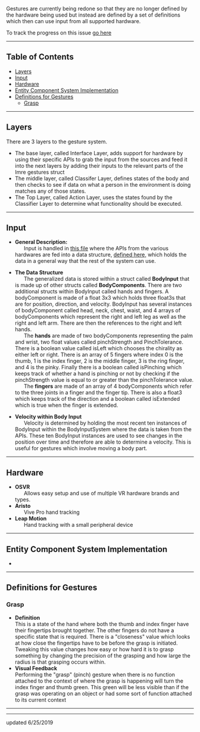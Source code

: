 Gestures are currently being redone so that they are no longer defined by the hardware being used but instead are defined by a set of definitions which then can use input from all supported hardware. 

To track the progress on this issue [go here](https://github.com/maine-imre/handwaver/issues/14)

---

## Table of Contents
* [Layers](https://github.com/maine-imre/handwaver/blob/feature/gesture-abstraction/docs/EmbodiedUserInput/SystemDescription.md#layers)
* [Input](https://github.com/maine-imre/handwaver/blob/feature/gesture-abstraction/docs/EmbodiedUserInput/SystemDescription.md#input)
* [Hardware](https://github.com/maine-imre/handwaver/blob/feature/gesture-abstraction/docs/EmbodiedUserInput/SystemDescription.md#hardware)
* [Entity Component System Implementation](https://github.com/maine-imre/handwaver/blob/feature/gesture-abstraction/docs/EmbodiedUserInput/SystemDescription.md#entity-component-system-implementation)
* [Definitions for Gestures](https://github.com/maine-imre/handwaver/blob/feature/gesture-abstraction/docs/EmbodiedUserInput/SystemDescription.md#definitions-for-gestures)
     * [Grasp](https://github.com/maine-imre/handwaver/blob/feature/gesture-abstraction/docs/EmbodiedUserInput/SystemDescription.md#grasp)

---

## Layers
There are 3 layers to the gesture system.
* The base layer, called Interface Layer, adds support for hardware by using their specific APIs to grab the input from the sources and feed it into the next layers by adding their inputs to the relevant parts of the Imre gestures struct
* The middle layer, called Classifer Layer, defines states of the body and then checks to see if data on what a person in the environment is doing matches any of those states.
* The Top Layer, called Action Layer, uses the states found by the Classifier Layer to determine what functionality should be executed.

---

## Input
* **General Description:**  
&nbsp;&nbsp;&nbsp;&nbsp;&nbsp; Input is handled in [this file](https://github.com/maine-imre/handwaver/blob/feature/gesture-abstraction/Assets/Scripts/EmbodiedInput/BodyInputDataSystem.cs) where the APIs from the various hardwares are fed into a data structure, [defined here,](https://github.com/maine-imre/handwaver/blob/feature/gesture-abstraction/Assets/Scripts/EmbodiedInput/BodyInput.cs) which holds the data in a general way that the rest of the system can use. 

* **The Data Structure**  
&nbsp;&nbsp;&nbsp;&nbsp;&nbsp; The generalized data is stored within a struct called **BodyInput** that is made up of other structs called **BodyComponents**. There are two additional structs within BodyInput called hands and fingers. A bodyComponent is made of a float 3x3 which holds three float3s that are for position, direction, and velocity. BodyInput has several instances of bodyComponent called head, neck, chest, waist, and 4 arrays of bodyComponents which represent the right and left leg as well as the right and left arm. There are then the references to the right and left hands.  
&nbsp;&nbsp;&nbsp;&nbsp;&nbsp; The **hands** are made of two bodyComponents representing the palm and wrist, two float values called pinchStrength and PinchTolerance. There is a boolean value called isLeft which chooses the chirality as either left or right. There is an array of 5 fingers where index 0 is the thumb, 1 is the index finger, 2 is the middle finger, 3 is the ring finger, and 4 is the pinky. Finally there is a boolean called isPinching which keeps track of whether a hand is pinching or not by checking if the pinchStrength value is equal to or greater than the pinchTolerance value.  
&nbsp;&nbsp;&nbsp;&nbsp;&nbsp; The **fingers** are made of an array of 4 bodyComponents which refer to the three joints in a finger and the finger tip. There is also a float3 which keeps track of the direction and a boolean called isExtended which is true when the finger is extended.
* **Velocity within Body Input**  
&nbsp;&nbsp;&nbsp;&nbsp;&nbsp; Velocity is determined by holding the most recent ten instances of BodyInput within the BodyInputSystem where the data is taken from the APIs. These ten BodyInput instances are used to see changes in the position over time and therefore are able to determine a velocity. This is useful for gestures which involve moving a body part.


---

## Hardware
* **OSVR**  
&nbsp;&nbsp;&nbsp;&nbsp;&nbsp; Allows easy setup and use of multiple VR hardware brands and types.
* **Aristo**  
&nbsp;&nbsp;&nbsp;&nbsp;&nbsp; Vive Pro hand tracking
* **Leap Motion**  
&nbsp;&nbsp;&nbsp;&nbsp;&nbsp; Hand tracking with a small peripheral device

---

## Entity Component System Implementation  
*

---

## Definitions for Gestures
### Grasp  

* **Definition**  
This is a state of the hand where both the thumb and index finger have their fingertips brought together. The other fingers do not have a specific state that is required. There is a "closeness" value which looks at how close the fingertips have to be before the grasp is initiated. Tweaking this value changes how easy or how hard it is to grasp something by changing the precision of the grasping and how large the radius is that grasping occurs within.  
* **Visual Feedback**  
 Performing the "grasp" (pinch) gesture when there is no function attached to the context of where the grasp is happening will turn the index finger and thumb green. This green will be less visible than if the grasp was operating on an object or had some sort of function attached to its current context
---
---
updated 6/25/2019
